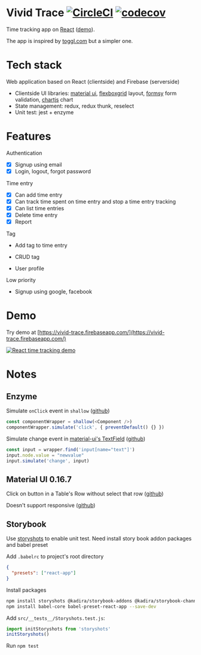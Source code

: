 # Vivid Trace [![CircleCI](https://circleci.com/gh/tuanngominh/react-time-tracking.svg?style=svg)](https://circleci.com/gh/tuanngominh/react-time-tracking) [![codecov](https://codecov.io/gh/tuanngominh/react-time-tracking/branch/master/graph/badge.svg)](https://codecov.io/gh/tuanngominh/react-time-tracking)

Time tracking app on [React](https://facebook.github.io/react/) ([demo](https://vivid-trace.firebaseapp.com/)).

The app is inspired by [toggl.com](https://toggl.com) but a simpler one.

# Tech stack
Web application based on React (clientside) and Firebase (serverside)

- Clientside UI libraries: [material ui](http://material-ui.com), [flexboxgrid](http://flexboxgrid.com/) layout, [formsy](https://github.com/christianalfoni/formsy-react) form validation, [chartjs](http://www.chartjs.org) chart
- State management: redux, redux thunk, reselect
- Unit test: jest + enzyme

# Features
Authentication
- [x] Signup using email
- [x] Login, logout, forgot password

Time entry
- [x] Can add time entry
- [x] Can track time spent on time entry and stop a time entry tracking
- [x] Can list time entries
- [x] Delete time entry
- [x] Report

Tag
- Add tag to time entry
- CRUD tag

- User profile

Low priority
- Signup using google, facebook

# Demo
Try demo at [https://vivid-trace.firebaseapp.com/](https://vivid-trace.firebaseapp.com/)

[![React time tracking demo](https://cloud.githubusercontent.com/assets/2210733/22968269/534e1d6e-f39c-11e6-8314-9a6815146e36.png)](https://www.youtube.com/watch?v=X7dH_CCoZmQ "React time tracking demo")

# Notes
## Enzyme
Simulate `onClick` event in `shallow` ([github](https://github.com/airbnb/enzyme/issues/323#issuecomment-210039710))
```js
const componentWrapper = shallow(<Component />)
componentWrapper.simulate('click', { preventDefault() {} })
```

Simulate change event in [material-ui's TextField](http://www.material-ui.com/#/components/text-field) ([github](https://github.com/airbnb/enzyme/issues/364#issuecomment-217475038))
```js
const input = wrapper.find('input[name="text"]')
input.node.value = "newvalue"
input.simulate('change', input)
```

## Material UI 0.16.7
Click on button in a Table's Row without select that row ([github](https://github.com/callemall/material-ui/issues/4535#issuecomment-231375019))

Doesn't support responsive ([github](https://github.com/callemall/material-ui/issues/3614#issuecomment-235568806))

## Storybook 
Use [storyshots](https://github.com/storybooks/storyshots) to enable unit test. Need install story book addon packages and babel preset

Add `.babelrc` to project's root directory
```json
{
  "presets": ["react-app"]
}
```

Install packages
```sh
npm install storyshots @kadira/storybook-addons @kadira/storybook-channel --save-dev
npm install babel-core babel-preset-react-app --save-dev
```

Add `src/__tests__/Storyshots.test.js`:
```js
import initStoryshots from 'storyshots'
initStoryshots()
```

Run `npm test`